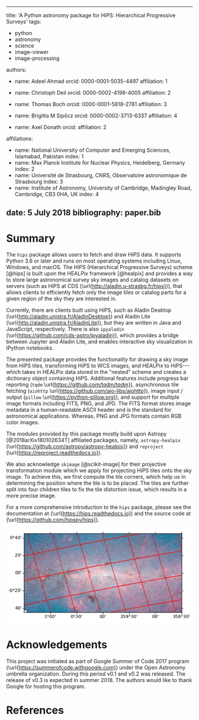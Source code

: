 
---
title: 'A Python astronomy package for HiPS: Hierarchical Progressive Surveys'
tags:
- python
- astronomy
- science
- image-viewer
- image-processing

authors:
- name: Adeel Ahmad
  orcid: 0000-0001-5035-4497
  affiliation: 1

- name: Christoph Deil
  orcid: 0000-0002-4198-4005
  affiliation: 2

- name: Thomas Boch
  orcid: 0000-0001-5818-2781
  affiliation: 3

- name: Brigitta M Sipőcz
  orcid: 0000-0002-3713-6337
  affiliation: 4

- name: Axel Donath
  orcid:
  affiliation: 2

affiliations:
- name: National University of Computer and Emerging Sciences, Islamabad, Pakistan
  index: 1
- name: Max Planck Institute for Nuclear Physics, Heidelberg, Germany
  index: 2
- name: Université de Strasbourg, CNRS, Observatoire astronomique de Strasbourg
  index: 3
- name: Institute of Astronomy, University of Cambridge, Madingley Road, Cambridge, CB3 0HA, UK
  index: 4

date: 5 July 2018
bibliography: paper.bib
---

# Summary
The `hips` package allows users to fetch and draw HiPS data. It supports Python 3.6 or later and runs on most operating systems including Linux, Windows, and macOS. The HiPS (Hierarchical Progressive Surveys) scheme [@hips] is built upon the HEALPix framework [@healpix] and provides a way to store large astronomical survey sky images and catalog datasets on servers (such as HiPS at CDS  (\url{http://aladin.u-strasbg.fr/hips})), that allows clients to efficiently fetch only the image tiles or catalog parts for a given region of the sky they are interested in.

Currently, there are clients built using HiPS, such as Aladin Desktop (\url{http://aladin.unistra.fr/AladinDesktop}) and Aladin Lite (\url{http://aladin.unistra.fr/AladinLite}), but they are written in Java and JavaScript, respectively. There is also `ipyaladin` (\url{https://github.com/cds-astro/ipyaladin}), which provides a bridge between Jupyter and Aladin Lite, and enables interactive sky visualization in IPython notebooks.

The presented package provides the functionality for drawing a sky image from HiPS tiles, transforming HiPS to WCS images, and HEALPix to HiPS---which takes in HEALPix data stored in the "nested" scheme and creates a dictionary object containing HiPS. Additional features include progress bar reporting (`tqdm` \url{https://github.com/tqdm/tqdm}), asynchronous tile fetching (`aiohttp` \url{https://github.com/aio-libs/aiohttp}), image input / output (`pillow` \url{https://python-pillow.org}), and support for multiple image formats including FITS, PNG, and JPG. The FITS format stores image metadata in a human-readable ASCII header and is the standard for astronomical applications. Whereas, PNG and JPG formats contain RGB color images.

The modules provided by this package mostly build upon Astropy [@2018arXiv180102634T] affiliated packages, namely, `astropy-healpix` (\url{https://github.com/astropy/astropy-healpix}) and `reproject` (\url{https://reproject.readthedocs.io}).

We also acknowledge `skimage` [@scikit-image] for their projective transformation module which we apply for projecting HiPS tiles onto the sky image. To achieve this, we first compute the tile corners, which help us in determining the position where the tile is to be placed. The tiles are further split into four children tiles to fix the tile distortion issue, which results in a more precise image.

For a more comprehensive introduction to the `hips` package, please see the documentation at (\url{https://hips.readthedocs.io}) and the source code at (\url{https://github.com/hipspy/hips}).

![Astronomical sky image made with the hips Python package using IPAC/P/GLIMPSE360 HiPS survey](plot_jpg.hires.jpg)

# Acknowledgements
This project was initiated as part of Google Summer of Code 2017 program (\url{https://summerofcode.withgoogle.com}) under the Open Astronomy umbrella organization. During this period v0.1 and v0.2 was released. The release of v0.3 is expected in summer 2018. The authors would like to thank Google for hosting this program.

# References
